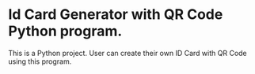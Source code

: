 # Id Card Generator with QR Code Python program.
 This is a Python project. User can create their own ID Card with QR Code using this program.
